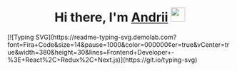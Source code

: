 <h1 align="center">Hi there, I'm <a href="https://www.linkedin.com/in/andrii-zakharenko" target="_blank">Andrii</a> 
<img src="https://github.com/blackcater/blackcater/raw/main/images/Hi.gif" height="32"/></h1>
[![Typing SVG](https://readme-typing-svg.demolab.com?font=Fira+Code&size=14&pause=1000&color=000000&center=true&vCenter=true&width=380&height=30&lines=Frontend+Developer+-%3E+React%2C+Redux%2C+Next.js)](https://git.io/typing-svg)


